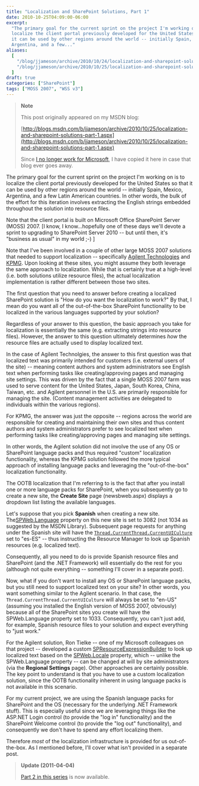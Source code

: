 ```yaml
---
title: "Localization and SharePoint Solutions, Part 1"
date: 2010-10-25T04:09:00-06:00
excerpt:
  "The primary goal for the current sprint on the project I'm working on is to
  localize the client portal previously developed for the United States so that
  it can be used by other regions around the world -- initially Spain, Mexico,
  Argentina, and a few..."
aliases:
  [
    "/blog/jjameson/archive/2010/10/24/localization-and-sharepoint-solutions-part-1.aspx",
    "/blog/jjameson/archive/2010/10/25/localization-and-sharepoint-solutions-part-1.aspx",
  ]
draft: true
categories: ["SharePoint"]
tags: ["MOSS 2007", "WSS v3"]
---
```


> **Note**
>
> This post originally appeared on my MSDN blog:
>
> [http://blogs.msdn.com/b/jjameson/archive/2010/10/25/localization-and-sharepoint-solutions-part-1.aspx](http://blogs.msdn.com/b/jjameson/archive/2010/10/25/localization-and-sharepoint-solutions-part-1.aspx)
>
> Since
> [I no longer work for Microsoft](/blog/jjameson/2011/09/02/last-day-with-microsoft),
> I have copied it here in case that blog ever goes away.

The primary goal for the current sprint on the project I'm working on is to
localize the client portal previously developed for the United States so that it
can be used by other regions around the world -- initially Spain, Mexico,
Argentina, and a few Latin American countries. In other words, the bulk of the
effort for this iteration involves extracting the English strings embedded
throughout the solution into resource files.

Note that the client portal is built on Microsoft Office SharePoint Server
(MOSS) 2007. [I know, I know...hopefully one of these days we'll devote a sprint
to upgrading to SharePoint Server 2010 -- but until then, it's "business as
usual" in my world ;-) ]

Note that I've been involved in a couple of other large MOSS 2007 solutions that
needed to support localization -- specifically
[Agilent Technologies](http://www.chem.agilent.com) and
[KPMG](http://www.kpmg.com). Upon looking at these sites, you might assume they
both leverage the same approach to localization. While that is certainly true at
a high-level (i.e. both solutions utilize resource files), the actual
localization implementation is rather different between those two sites.

The first question that you need to answer before creating a localized
SharePoint solution is "How do you want the localization to work?" By that, I
mean do you want all of the out-of-the-box SharePoint functionality to be
localized in the various languages supported by your solution?

Regardless of your answer to this question, the basic approach you take for
localization is essentially the same (e.g. extracting strings into resource
files). However, the answer to this question ultimately determines *how* the
resource files are actually used to display localized text.

In the case of Agilent Technolgies, the answer to this first question was that
localized text was primarily intended for customers (i.e. external users of the
site) -- meaning content authors and system administrators see English text when
performing tasks like creating/approving pages and managing site settings. This
was driven by the fact that a single MOSS 2007 farm was used to serve content
for the United States, Japan, South Korea, China, Taiwan, etc. and Agilent
personnel in the U.S. are primarily responsible for managing the site. (Content
management activities are delegated to individuals within the various regions).

For KPMG, the answer was just the opposite -- regions across the world are
responsible for creating and maintaining their own sites and thus content
authors and system administrators prefer to see localized text when performing
tasks like creating/approving pages and managing site settings.

In other words, the Agilent solution did not involve the use of any OS or
SharePoint language packs and thus required "custom" localization functionality,
whereas the KPMG solution followed the more typical approach of installing
language packs and leveraging the "out-of-the-box" localization functionality.

The OOTB localization that I'm referring to is the fact that after you install
one or more language packs for SharePoint, when you subsequently go to create a
new site, the **Create Site** page (newsbweb.aspx) displays a dropdown list
listing the available languages.

Let's suppose that you pick **Spanish** when creating a new site.
The[SPWeb.Language](http://msdn.microsoft.com/en-us/library/microsoft.sharepoint.spweb.language%28v=office.12%29.aspx)
property on this new site is set to 3082 (not 1034 as suggested by the MSDN
Library). Subsequent page requests for anything under the Spanish site will have
the
[`Thread.CurrentThread.CurrentUICulture`](http://msdn.microsoft.com/en-us/library/system.threading.thread.currentuiculture.aspx)
set to "es-ES" -- thus instructing the Resource Manager to look up Spanish
resources (e.g. localized text).

Consequently, all you need to do is provide Spanish resource files and
SharePoint (and the .NET Framework) will essentially do the rest for you
(although not quite everything -- something I'll cover in a separate post).

Now, what if you don't want to install any OS or SharePoint language packs, but
you still need to support localized text on your site? In other words, you want
something similar to the Agilent scenario. In that case, the
`Thread.CurrentThread.CurrentUICulture` will always be set to "en-US" (assuming
you installed the English version of MOSS 2007, obviously) because all of the
SharePoint sites you create will have the SPWeb.Language property set to 1033.
Consequently, you can't just add, for example, Spanish resource files to your
solution and expect everything to "just work."

For the Agilent solution, Ron Tielke -- one of my Microsoft colleagues on that
project -- developed a custom
[SPResourceExpressionBuilder](http://msdn.microsoft.com/en-us/library/microsoft.sharepoint.spresourceexpressionbuilder%28v=office.12%29.aspx)
to look up localized text based on the
[SPWeb.Locale](http://msdn.microsoft.com/en-us/library/microsoft.sharepoint.spweb.locale%28v=office.12%29.aspx)
property, which -- unlike the SPWeb.Language property -- can be changed at will
by site administrators (via the **Regional Settings** page). Other approaches
are certainly possible. The key point to understand is that you have to use a
custom localization solution, since the OOTB functionality inherent in using
language packs is not available in this scenario.

For my current project, we are using the Spanish language packs for SharePoint
and the OS (necessary for the underlying .NET Framework stuff). This is
especially useful since we are leveraging things like the ASP.NET Login control
(to provide the "log in" functionality) and the SharePoint Welcome control (to
provide the "log out" functionality), and consequently we don't have to spend
any effort localizing them.

Therefore *most* of the localization infrastructure is provided for us
out-of-the-box. As I mentioned before, I'll cover what isn't provided in a
separate post.

> **Update (2011-04-04)**
>
> [Part 2 in this series](/blog/jjameson/2011/04/04/localization-and-sharepoint-solutions-part-2-a-k-a-the-currentuicultureswitcher-class)
> is now available.
